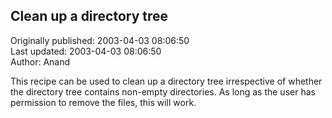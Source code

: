## Clean up a directory tree  
Originally published: 2003-04-03 08:06:50  
Last updated: 2003-04-03 08:06:50  
Author: Anand   
  
This recipe can be used to clean up a directory tree
irrespective of whether the directory tree contains
non-empty directories. As long as the user has permission
to remove the files, this will work.